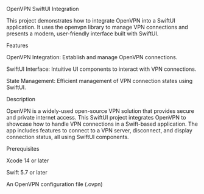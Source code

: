 OpenVPN SwiftUI Integration

This project demonstrates how to integrate OpenVPN into a SwiftUI application. It uses the openvpn library to manage VPN connections and presents a modern, user-friendly interface built with SwiftUI.

Features

OpenVPN Integration: Establish and manage OpenVPN connections.

SwiftUI Interface: Intuitive UI components to interact with VPN connections.

State Management: Efficient management of VPN connection states using SwiftUI.

Description

OpenVPN is a widely-used open-source VPN solution that provides secure and private internet access. This SwiftUI project integrates OpenVPN to showcase how to handle VPN connections in a Swift-based application. The app includes features to connect to a VPN server, disconnect, and display connection status, all using SwiftUI components.

Prerequisites

Xcode 14 or later

Swift 5.7 or later

An OpenVPN configuration file (.ovpn)
